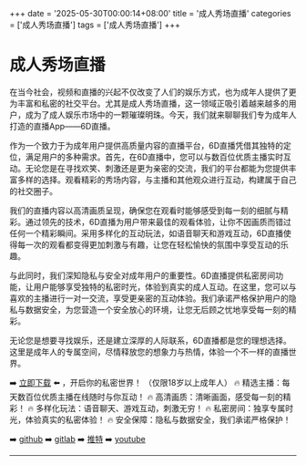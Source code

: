 +++
date = '2025-05-30T00:00:14+08:00'
title = '成人秀场直播'
categories = ['成人秀场直播']
tags = ['成人秀场直播']
+++

# 成人秀场直播

在当今社会，视频和直播的兴起不仅改变了人们的娱乐方式，也为成年人提供了更为丰富和私密的社交平台。尤其是成人秀场直播，这一领域正吸引着越来越多的用户，成为了成人娱乐市场中的一颗璀璨明珠。今天，我们就来聊聊我们专为成年人打造的直播App——6D直播。

作为一个致力于为成年用户提供高质量内容的直播平台，6D直播凭借其独特的定位，满足用户的多种需求。首先，在6D直播中，您可以与数百位优质主播实时互动。无论您是在寻找欢笑、刺激还是更为亲密的交流，我们的平台都能为您提供丰富多样的选择。观看精彩的秀场内容，与主播和其他观众进行互动，构建属于自己的社交圈子。

我们的直播内容以高清画质呈现，确保您在观看时能够感受到每一刻的细腻与精彩。通过领先的技术，6D直播为用户带来最佳的观看体验，让你不因画质而错过任何一个精彩瞬间。采用多样化的互动玩法，如语音聊天和游戏互动，6D直播使得每一次的观看都变得更加刺激与有趣，让您在轻松愉快的氛围中享受互动的乐趣。

与此同时，我们深知隐私与安全对成年用户的重要性。6D直播提供私密房间功能，让用户能够享受独特的私密时光，体验到真实的成人互动。在这里，您可以与喜欢的主播进行一对一交流，享受更亲密的互动体验。我们承诺严格保护用户的隐私与数据安全，为您营造一个安全放心的环境，让您无后顾之忧地享受每一刻的精彩。

无论您是想要寻找娱乐，还是建立深厚的人际联系，6D直播都是您的理想选择。这里是成年人的专属空间，尽情释放您的想象力与热情，体验一个不一样的直播世界。

➡️ [立即下载](https://down123.s3.ap-east-1.amazonaws.com/down/down.html?channelCode=blog) ⬅️ ，开启你的私密世界！
（仅限18岁以上成年人）
🔥 精选主播：每天数百位优质主播在线随时与你互动！
🔥 高清画质：清晰画面，感受每一刻的精彩！
🔥 多样化玩法：语音聊天、游戏互动，刺激无穷！
🔥 私密房间：独享专属时光，体验真实的私密体验！
🔥 安全保障：隐私与数据安全，我们承诺严格保护！

➡️ [github](https://aldult-live.github.io/)
➡️ [gitlab](https://seo-09598d.gitlab.io/)
➡️ [推特](https://x.com/wegame33)
➡️ [youtube](https://www.youtube.com/@6Dlive)

---
